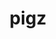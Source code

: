 ---
title: "pigz"
layout: cache
categories: [package, develop-2023-06-25]
meta: {"versions": ["2.7"], "compilers": ["gcc@=11.1.0", "gcc@=11.3.0", "gcc@=12.1.0", "gcc@=7.3.1", "gcc@=7.5.0", "oneapi@=2023.1.0"], "oss": ["amzn2", "ubuntu18.04", "ubuntu20.04", "ubuntu22.04"], "platforms": ["linux"], "targets": ["aarch64", "neoverse_n1", "ppc64le", "x86_64", "x86_64_v3"], "stacks": ["aws-ahug", "aws-ahug-aarch64", "aws-isc", "aws-isc-aarch64", "build_systems", "data-vis-sdk", "e4s", "e4s-oneapi", "e4s-power", "gpu-tests", "ml-linux-x86_64-cpu", "ml-linux-x86_64-cuda", "ml-linux-x86_64-rocm", "radiuss", "radiuss-aws", "radiuss-aws-aarch64", "root", "tutorial"], "num_specs": 9, "num_specs_by_stack": {"ml-linux-x86_64-cpu": 1, "root": 9, "ml-linux-x86_64-cuda": 1, "tutorial": 2, "ml-linux-x86_64-rocm": 1, "e4s-power": 1, "radiuss-aws-aarch64": 2, "aws-ahug-aarch64": 2, "aws-isc-aarch64": 2, "data-vis-sdk": 1, "e4s": 1, "gpu-tests": 1, "radiuss-aws": 1, "aws-ahug": 1, "aws-isc": 1, "e4s-oneapi": 1, "build_systems": 1, "radiuss": 1}}
spec_details: [{"hash": "wy7fmesxh427vfd7ytxejotzx2yjuyvk", "compiler": "gcc@=11.3.0", "versions": ["2.7"], "os": "ubuntu22.04", "platform": "linux", "target": "x86_64_v3", "variants": ["build_system=makefile"], "stacks": ["ml-linux-x86_64-cpu", "root", "ml-linux-x86_64-cuda", "tutorial", "ml-linux-x86_64-rocm"], "size": "-", "tarball": "https://binaries.spack.io/develop-2023-06-25/build_cache/linux-ubuntu22.04-x86_64_v3/gcc-11.3.0/pigz-2.7/linux-ubuntu22.04-x86_64_v3-gcc-11.3.0-pigz-2.7-wy7fmesxh427vfd7ytxejotzx2yjuyvk.spack"}, {"hash": "jdjlvi6kqicogip5sfmcbemf3lup3d55", "compiler": "gcc@=11.1.0", "versions": ["2.7"], "os": "ubuntu20.04", "platform": "linux", "target": "ppc64le", "variants": ["build_system=makefile"], "stacks": ["root", "e4s-power"], "size": "-", "tarball": "https://binaries.spack.io/develop-2023-06-25/build_cache/linux-ubuntu20.04-ppc64le/gcc-11.1.0/pigz-2.7/linux-ubuntu20.04-ppc64le-gcc-11.1.0-pigz-2.7-jdjlvi6kqicogip5sfmcbemf3lup3d55.spack"}, {"hash": "makjjtk2oc4q4jgrovcw2ep2t2ld7oto", "compiler": "gcc@=7.3.1", "versions": ["2.7"], "os": "amzn2", "platform": "linux", "target": "aarch64", "variants": ["build_system=makefile"], "stacks": ["root", "radiuss-aws-aarch64", "aws-ahug-aarch64", "aws-isc-aarch64"], "size": "-", "tarball": "https://binaries.spack.io/develop-2023-06-25/build_cache/linux-amzn2-aarch64/gcc-7.3.1/pigz-2.7/linux-amzn2-aarch64-gcc-7.3.1-pigz-2.7-makjjtk2oc4q4jgrovcw2ep2t2ld7oto.spack"}, {"hash": "tgdwzy4j2bwi2kder3e7mqwslvms5hzk", "compiler": "gcc@=11.1.0", "versions": ["2.7"], "os": "ubuntu20.04", "platform": "linux", "target": "x86_64_v3", "variants": ["build_system=makefile"], "stacks": ["root", "data-vis-sdk", "e4s", "gpu-tests"], "size": "-", "tarball": "https://binaries.spack.io/develop-2023-06-25/build_cache/linux-ubuntu20.04-x86_64_v3/gcc-11.1.0/pigz-2.7/linux-ubuntu20.04-x86_64_v3-gcc-11.1.0-pigz-2.7-tgdwzy4j2bwi2kder3e7mqwslvms5hzk.spack"}, {"hash": "ud6cqznnb5wzpxzf7r62vcy542onn4ek", "compiler": "gcc@=7.3.1", "versions": ["2.7"], "os": "amzn2", "platform": "linux", "target": "neoverse_n1", "variants": ["build_system=makefile"], "stacks": ["root", "radiuss-aws-aarch64", "aws-ahug-aarch64", "aws-isc-aarch64"], "size": "-", "tarball": "https://binaries.spack.io/develop-2023-06-25/build_cache/linux-amzn2-neoverse_n1/gcc-7.3.1/pigz-2.7/linux-amzn2-neoverse_n1-gcc-7.3.1-pigz-2.7-ud6cqznnb5wzpxzf7r62vcy542onn4ek.spack"}, {"hash": "uqhvi3id3sthdyx44m257zuzow2avpgw", "compiler": "gcc@=7.3.1", "versions": ["2.7"], "os": "amzn2", "platform": "linux", "target": "x86_64_v3", "variants": ["build_system=makefile"], "stacks": ["root", "radiuss-aws", "aws-ahug", "aws-isc"], "size": "-", "tarball": "https://binaries.spack.io/develop-2023-06-25/build_cache/linux-amzn2-x86_64_v3/gcc-7.3.1/pigz-2.7/linux-amzn2-x86_64_v3-gcc-7.3.1-pigz-2.7-uqhvi3id3sthdyx44m257zuzow2avpgw.spack"}, {"hash": "pjza7fj7uxvlq4hwl7gj2r4a7x6cyz6d", "compiler": "oneapi@=2023.1.0", "versions": ["2.7"], "os": "ubuntu20.04", "platform": "linux", "target": "x86_64", "variants": ["build_system=makefile"], "stacks": ["root", "e4s-oneapi"], "size": "-", "tarball": "https://binaries.spack.io/develop-2023-06-25/build_cache/linux-ubuntu20.04-x86_64/oneapi-2023.1.0/pigz-2.7/linux-ubuntu20.04-x86_64-oneapi-2023.1.0-pigz-2.7-pjza7fj7uxvlq4hwl7gj2r4a7x6cyz6d.spack"}, {"hash": "hrkzgbp365tnhsmvslympb6ce2mh7sx5", "compiler": "gcc@=7.5.0", "versions": ["2.7"], "os": "ubuntu18.04", "platform": "linux", "target": "x86_64_v3", "variants": ["build_system=makefile"], "stacks": ["root", "build_systems", "radiuss"], "size": "-", "tarball": "https://binaries.spack.io/develop-2023-06-25/build_cache/linux-ubuntu18.04-x86_64_v3/gcc-7.5.0/pigz-2.7/linux-ubuntu18.04-x86_64_v3-gcc-7.5.0-pigz-2.7-hrkzgbp365tnhsmvslympb6ce2mh7sx5.spack"}, {"hash": "bjvvqcd2gjayqgzcdp4csp6hkhdzri44", "compiler": "gcc@=12.1.0", "versions": ["2.7"], "os": "ubuntu22.04", "platform": "linux", "target": "x86_64_v3", "variants": ["build_system=makefile"], "stacks": ["root", "tutorial"], "size": "-", "tarball": "https://binaries.spack.io/develop-2023-06-25/build_cache/linux-ubuntu22.04-x86_64_v3/gcc-12.1.0/pigz-2.7/linux-ubuntu22.04-x86_64_v3-gcc-12.1.0-pigz-2.7-bjvvqcd2gjayqgzcdp4csp6hkhdzri44.spack"}]
---
